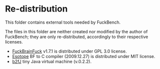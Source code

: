 # Re-distribution

This folder contains external tools needed by FuckBench.

The files in this folder are neither created nor modified by the author of FuckBench;
they are only re-distributed, accordingly to their respective licenses.

* [FuckBrainFuck](http://www.inshame.com/search/label/My%20Progs%3A%20FuckBrainfuck) v1.7.1
is distributed under GPL 3.0 license.
* [Esotope](https://github.com/lifthrasiir/esotope-bfc) BF to C compiler (2009.12.27) is distributed
under MIT license.
* [b2fJ](https://mzattera.github.io/b2fJ/) tiny Java virtual machine (v.0.2.2).